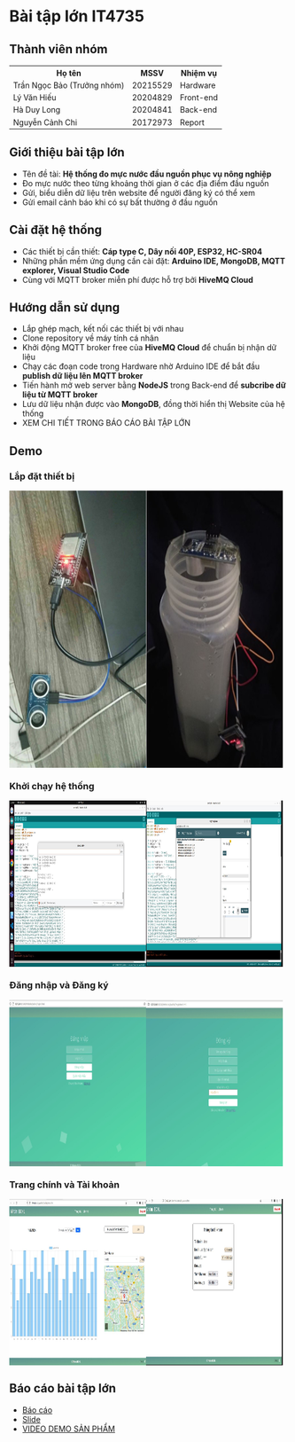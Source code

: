 # Bài tập lớn IT4735 
## Thành viên nhóm
<table>
  <tr>
    <th>Họ tên</th>
    <th>MSSV</th>
    <th>Nhiệm vụ</th>
  </tr>
<tr>
  <td>Trần Ngọc Bảo (Trưởng nhóm)</td>
  <td>20215529</td>
  <td>Hardware</td>
</tr>
<tr>
  <td>Lý Văn Hiếu</td>
  <td>20204829</td>
  <td>Front-end</td>
</tr>
<tr>
  <td>Hà Duy Long</td>
  <td>20204841</td>
  <td>Back-end</td>
</tr>
<tr>
  <td>Nguyễn Cảnh Chi</td>
  <td>20172973</td>
  <td>Report</td>
</tr>
</table>

## Giới thiệu bài tập lớn
<ul>
  <li>Tên đề tài: <strong>Hệ thống đo mực nước đầu nguồn phục vụ nông nghiệp</strong></li>
  <li>Đo mực nước theo từng khoảng thời gian ở các địa điểm đầu nguồn</li>
  <li>Gửi, biểu diễn dữ liệu trên website để người đăng ký có thể xem</li>
  <li>Gửi email cảnh báo khi có sự bất thường ở đầu nguồn</li>
</ul>

## Cài đặt hệ thống
<ul>
  <li>Các thiết bị cần thiết: <strong>Cáp type C, Dây nối 40P, ESP32, HC-SR04</strong></li>
  <li>Những phần mềm ứng dụng cần cài đặt: <strong>Arduino IDE, MongoDB, MQTT explorer, Visual Studio Code</strong></li>
  <li>Cùng với MQTT broker miễn phí được hỗ trợ bởi <strong>HiveMQ Cloud</strong></li>
</ul>

## Hướng dẫn sử dụng 
<ul>
  <li>Lắp ghép mạch, kết nối các thiết bị với nhau</li>
  <li>Clone repository về máy tính cá nhân</li>
  <li>Khởi động MQTT broker free của <strong>HiveMQ Cloud</strong> để chuẩn bị nhận dữ liệu</li>
  <li>Chạy các đoạn code trong Hardware nhờ Arduino IDE để bắt đầu <strong>publish dữ liệu lên MQTT broker</strong></li>
  <li>Tiến hành mở web server bằng <strong>NodeJS</strong> trong Back-end để <strong>subcribe dữ liệu từ MQTT broker</strong></li>
  <li>Lưu dữ liệu nhận được vào <strong>MongoDB</strong>, đồng thời hiển thị Website của hệ thống</li>
  <li>XEM CHI TIẾT TRONG BÁO CÁO BÀI TẬP LỚN</li>
</ul>

## Demo
### Lắp đặt thiết bị
<div style="display:flex;">
  <img style="width:49%;height:500px" src="https://github.com/Tran-Ngoc-Bao/IoTForAgriculture/blob/main/ProgressReport/Illustration/Device.png">
  <img style="width:49%;height:500px" src="https://github.com/Tran-Ngoc-Bao/IoTForAgriculture/blob/main/ProgressReport/Illustration/Test.png">
</div>

### Khởi chạy hệ thống
<div style="display:flex;">
  <img style="width:49%;height:300px" src="https://github.com/Tran-Ngoc-Bao/IoTForAgriculture/blob/main/ProgressReport/Illustration/Start.png">
  <img style="width:49%;height:300px" src="https://github.com/Tran-Ngoc-Bao/IoTForAgriculture/blob/main/ProgressReport/Illustration/MQTT.png">
</div>

### Đăng nhập và Đăng ký
<div style="display:flex;">
  <img style="width:49%;height:300px" src="https://github.com/Tran-Ngoc-Bao/IoTForAgriculture/blob/main/ProgressReport/Illustration/Login.png">
  <img style="width:49%;height:300px" src="https://github.com/Tran-Ngoc-Bao/IoTForAgriculture/blob/main/ProgressReport/Illustration/Signup.png">
</div>

### Trang chính và Tài khoản
<div style="display:flex;">
  <img style="width:49%;height:300px" src="https://github.com/Tran-Ngoc-Bao/IoTForAgriculture/blob/main/ProgressReport/Illustration/Homepage.png">
  <img style="width:49%;height:300px" src="https://github.com/Tran-Ngoc-Bao/IoTForAgriculture/blob/main/ProgressReport/Illustration/User.png">
</div>

## Báo cáo bài tập lớn
<ul>
  <li><a href="https://github.com/Tran-Ngoc-Bao/ProjectIOT/blob/main/ProjectReport/report.pdf">Báo cáo</a></li>
  <li><a href="https://github.com/Tran-Ngoc-Bao/ProjectIOT/blob/main/ProjectReport/slide.pptx">Slide</a></li>
  <li><a href="https://github.com/Tran-Ngoc-Bao/IoTForAgriculture/blob/main/ProjectReport/TranNgocBao_NguyenCanhChi_LyVanHieu_HaDuyLong.mp4">VIDEO DEMO SẢN PHẨM</a></li>
</ul>
